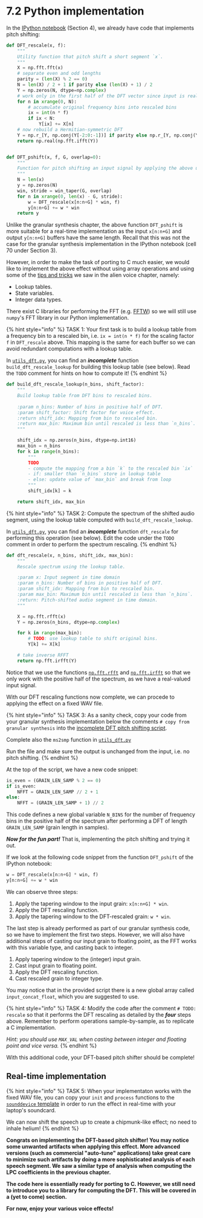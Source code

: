 # 7.2 Python implementation

In the [IPython notebook](http://nbviewer.jupyter.org/github/prandoni/COM303/blob/master/voice_transformer/voicetrans.ipynb) (Section 4), we already have code that implements pitch shifting:

```python
def DFT_rescale(x, f):
    """
    Utility function that pitch shift a short segment `x`.
    """
    X = np.fft.fft(x)
    # separate even and odd lengths
    parity = (len(X) % 2 == 0)
    N = len(X) / 2 + 1 if parity else (len(X) + 1) / 2
    Y = np.zeros(N, dtype=np.complex)
    # work only in the first half of the DFT vector since input is real
    for n in xrange(0, N):
        # accumulate original frequency bins into rescaled bins
        ix = int(n * f)
        if ix < N:
            Y[ix] += X[n]
    # now rebuild a Hermitian-symmetric DFT
    Y = np.r_[Y, np.conj(Y[-2:0:-1])] if parity else np.r_[Y, np.conj(Y[-1:0:-1])]
    return np.real(np.fft.ifft(Y))


def DFT_pshift(x, f, G, overlap=0):
    """
    Function for pitch shifting an input signal by applying the above utility function on overlapping segments.
    """
    N = len(x)
    y = np.zeros(N)
    win, stride = win_taper(G, overlap)
    for n in xrange(0, len(x) - G, stride):
        w = DFT_rescale(x[n:n+G] * win, f)
        y[n:n+G] += w * win
    return y
```

Unlike the granular synthesis chapter, the above function `DFT_pshift` is more suitable for a real-time implementation as the input `x[n:n+G]` and output `y[n:n+G]` buffers have the same length. Recall that this was not the case for the granular synthesis implementation in the IPython notebook (cell 70 under Section 3).

However, in order to make the task of porting to C much easier, we would like to implement the above effect without using array operations and using some of the [tips and tricks](../alien-voice/dsp_tips.md) we saw in the alien voice chapter, namely:

- Lookup tables.
- State variables.
- Integer data types.

There exist C libraries for performing the FFT (e.g. [FFTW](http://www.fftw.org/)) so we will still use `numpy`'s FFT library in our Python implementation.

{% hint style="info" %}
TASK 1: Your first task is to build a lookup table from a frequency bin to a rescaled bin, i.e. `ix = int(n * f)` for the scaling factor `f` in `DFT_rescale` above. This mapping is the same for each buffer so we can avoid redundant computations with a lookup table.

In [`utils_dft.py`](https://github.com/LCAV/dsp-labs/tree/master/scripts/dft/utils_dft.py), you can find an ***incomplete*** function `build_dft_rescale_lookup` for building this lookup table (see below). Read the `TODO` comment for hints on how to compute it!
{% endhint %}

```python
def build_dft_rescale_lookup(n_bins, shift_factor):
    """
    Build lookup table from DFT bins to rescaled bins.
    
    :param n_bins: Number of bins in positive half of DFT.
    :param shift_factor: Shift factor for voice effect.
    :return shift_idx: Mapping from bin to rescaled bin.
    :return max_bin: Maximum bin until rescaled is less than `n_bins`.
    """

    shift_idx = np.zeros(n_bins, dtype=np.int16)
    max_bin = n_bins
    for k in range(n_bins):
        """
        TODO
        - compute the mapping from a bin `k` to the rescaled bin `ix`
        - if: smaller than `n_bins` store in lookup table
        - else: update value of `max_bin` and break from loop
        """
        shift_idx[k] = k

    return shift_idx, max_bin
```

{% hint style="info" %}
TASK 2: Compute the spectrum of the shifted audio segment, using the lookup table computed with `build_dft_rescale_lookup`.

In [`utils_dft.py`](https://github.com/LCAV/dsp-labs/tree/master/scripts/dft/utils_dft.py), you can find an ***incomplete*** function `dft_rescale` for performing this operation (see below). Edit the code under the `TODO` comment in order to perform the spectrum rescaling.
{% endhint %}

```python
def dft_rescale(x, n_bins, shift_idx, max_bin):
    """
    Rescale spectrum using the lookup table.

    :param x: Input segment in time domain
    :param n_bins: Number of bins in positive half of DFT.
    :param shift_idx: Mapping from bin to rescaled bin.
    :param max_bin: Maximum bin until rescaled is less than `n_bins`.
    :return: Pitch-shifted audio segment in time domain.
    """

    X = np.fft.rfft(x)
    Y = np.zeros(n_bins, dtype=np.complex)

    for k in range(max_bin):
        # TODO: use lookup table to shift original bins.
        Y[k] += X[k]

    # take inverse RFFT
    return np.fft.irfft(Y)
```

Notice that we use the functions [`np.fft.rfft`](https://docs.scipy.org/doc/numpy-1.15.1/reference/generated/numpy.fft.rfft.html) and [`np.fft.irfft`](https://docs.scipy.org/doc/numpy-1.15.1/reference/generated/numpy.fft.irfft.html) so that we only work with the positive half of the spectrum, as we have a real-valued input signal.

With our DFT rescaling functions now complete, we can procede to applying the effect on a fixed WAV file.

{% hint style="info" %}
TASK 3: As a sanity check, copy your code from your granular synthesis implementation below the comments `# copy from granular synthesis` into the [incomplete DFT pitch shifting script](https://github.com/LCAV/dsp-labs/tree/master/scripts/dft/dft_pitch_shift_incomplete.py).

Complete also the `ms2smp` function in [`utils_dft.py`](https://github.com/LCAV/dsp-labs/blob/master/scripts/dft/utils_dft.py)

Run the file and make sure the output is unchanged from the input, i.e. no pitch shifting.
{% endhint %}

At the top of the script, we have a new code snippet:

```python
is_even = (GRAIN_LEN_SAMP % 2 == 0)  
if is_even:
    NFFT = GRAIN_LEN_SAMP // 2 + 1
else:
    NFFT = (GRAIN_LEN_SAMP + 1) // 2
```

This code defines a new global variable `N_BINS` for the number of frequency bins in the positive half of the spectrum after performing a DFT of length `GRAIN_LEN_SAMP` (grain length in samples).

***Now for the fun part!*** That is, implementing the pitch shifting and trying it out.

If we look at the following code snippet from the function `DFT_pshift` of the IPython notebook: 

```python
w = DFT_rescale(x[n:n+G] * win, f)
y[n:n+G] += w * win
```

We can observe three steps: 

1. Apply the tapering window to the input grain: `x[n:n+G] * win`.
2. Apply the DFT rescaling function.
3. Apply the tapering window to the DFT-rescaled grain: `w * win`.

The last step is already performed as part of our granular synthesis code, so we have to implement the first two steps. However, we will also have additional steps of casting our input grain to floating point, as the FFT works with this variable type, and casting back to integer.

1. Apply tapering window to the (integer) input grain.
2. Cast input grain to floating point.
3. Apply the DFT rescaling function.
4. Cast rescaled grain to integer type.

You may notice that in the provided script there is a new global array called `input_concat_float`, which you are suggested to use.

{% hint style="info" %}
TASK 4:  Modify the code after the comment `# TODO: rescale` so that it performs the DFT rescaling as detailed by the ***four*** steps above. Remember to perform operations sample-by-sample, as to replicate a C implementation.

_Hint: you should use `MAX_VAL` when casting between integer and floating point and vice versa._
{% endhint %}

With this additional code, your DFT-based pitch shifter should be complete!


## Real-time implementation

{% hint style="info" %}
TASK 5: When your implementaton works with the fixed WAV file, you can copy your `init` and `process` functions to the [`sounddevice` template](https://github.com/LCAV/dsp-labs/blob/master/scripts/dft/dft_pitch_shift_sounddevice.py) in order to run the effect in real-time with your laptop's soundcard.

We can now shift the speech up to create a chipmunk-like effect; no need to inhale helium!
{% endhint %}


**Congrats on implementing the DFT-based pitch shifter! You may notice some unwanted artifacts when applying this effect. More advanced versions (such as commercial "auto-tune" applications) take great care to minimize such artifacts by doing a more sophisticated analysis of each speech segment. We saw a similar type of analysis when computing the LPC coefficients in the previous chapter.**

**The code here is essentially ready for porting to C. However, we still need to introduce you to a library for computing the DFT. This will be covered in a (yet to come) section.**

**For now, enjoy your various voice effects!**
